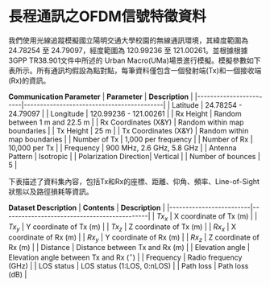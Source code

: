 長程通訊之OFDM信號特徵資料
===
我們使用光線追蹤模擬國立陽明交通大學校園的無線通訊環境，其緯度範圍為 24.78254 至 24.79097，經度範圍為 120.99236 至 121.00261。並根據根據3GPP TR38.901文件中所述的 Urban Macro(UMa)場景進行模擬。模擬參數如下表所示。所有通訊均假設為點對點，每筆資料僅包含一個發射端(Tx)和一個接收端(Rx)的資訊。

**Communication Parameter**
| **Parameter**         | **Description**                           |
|------------------------|-------------------------------------------|
| Latitude              | 24.78254 - 24.79097                      |
| Longitude             | 120.99236 - 121.00261                    |
| Rx Height             | Random between 1 m and 22.5 m            |
| Rx Coordinates (X&Y)  | Random within map boundaries              |
| Tx Height             | 25 m                                     |
| Tx Coordinates (X&Y)  | Random within map boundaries              |
| Number of Tx          | 1,000 per frequency                      |
| Number of Rx          | 10,000 per Tx                            |
| Frequency             | 900 MHz, 2.6 GHz, 5.8 GHz                |
| Antenna Pattern       | Isotropic                                |
| Polarization Direction| Vertical                                 |
| Number of bounces     | 5                                        |


下表描述了資料集內容，包括Tx和Rx的座標、距離、仰角、頻率、Line-of-Sight狀態以及路徑損耗等資訊。

**Dataset Description**
| **Contents**           | **Description**                             |
|-------------------------|---------------------------------------------|
| $Tx_x$                 | X coordinate of Tx (m)                     |
| $Tx_y$                 | Y coordinate of Tx (m)                     |
| $Tx_z$                 | Z coordinate of Tx (m)                     |
| $Rx_x$                 | X coordinate of Rx (m)                     |
| $Rx_y$                 | Y coordinate of Rx (m)                     |
| $Rx_z$                 | Z coordinate of Rx (m)                     |
| Distance               | Distance between Tx and Rx (m)             |
| Elevation angle        | Elevation angle between Tx and Rx ($^{\circ}$) |
| Frequency              | Radio frequency (GHz)                      |
| LOS status             | LOS status (1:LOS, 0:nLOS)                 |
| Path loss              | Path loss (dB)                             |
